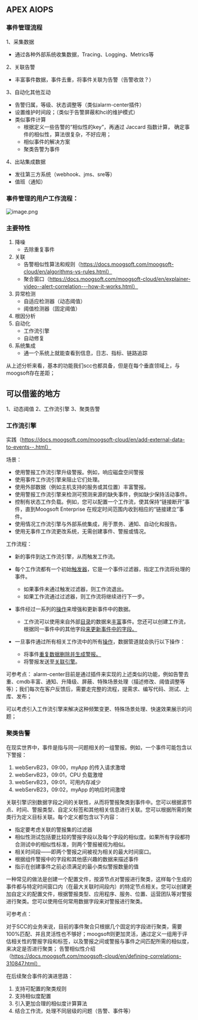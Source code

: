 ## APEX AIOPS 

### 事件管理流程

1、采集数据

- 通过各种外部系统收集数据，Tracing、Logging、Metrics等

2、关联告警

- 丰富事件数据，事件去重，将事件关联为告警（告警收敛？）

3、自动化其他互动

- 告警归属，等级、状态调整等（类似alarm-center插件）
- 设置维护时间段；（类似于告警屏蔽和hci的维护模式）
- 类似事件计算
  - 根据定义一些告警的“相似性的key”，再通过  Jaccard 指数计算， 确定事件的相似性，算法很复杂，不好应用；
  - 相似事件的解决方案
  - 聚类告警为事件

4、出站集成数据

- 发往第三方系统（webhook、jms、sre等）
- 值班（通知）

### 事件管理的用户工作流程：

![image.png](https://happychan.oss-cn-shenzhen.aliyuncs.com/picgo/20250704183718.png)

### 主要特性

1. 降噪
   - 去除重复事件
2. 关联
   - 告警相似性算法和规则（https://docs.moogsoft.com/moogsoft-cloud/en/algorithms-vs-rules.html）
   - 聚合窗口（https://docs.moogsoft.com/moogsoft-cloud/en/explainer-video--alert-correlation---how-it-works.html）
3. 异常检测
   - 自适应检测器（动态阈值）
   - 阈值检测器（固定阈值）
4. 根因分析
5. 自动化
   - 工作流引擎
   - 自动修复
6. 系统集成
   - 通一个系统上就能查看到信息，日志、指标、链路追踪

从上述分析来看，基本的功能我们scc也都具备，但是在每个垂直领域上，与moogsoft存在差距；

## 可以借鉴的地方

1、动态阈值
2、工作流引擎
3、聚类告警
### 工作流引擎

实践（https://docs.moogsoft.com/moogsoft-cloud/en/add-external-data-to-events--.html）

场景：

- 使用警报工作流引擎升级警报。例如，响应磁盘空间警报
- 使用事件工作流引擎来阻止它们处理。
- 使用外部数据（例如主机支持的服务或其位置）丰富警报。
- 使用警报工作流引擎来检测可预测来源的缺失事件，例如缺少保持活动事件。
- 控制有状态工作负载。例如，您可以配置一个工作流，使其保持“链接断开”事件，直到Moogsoft Enterprise 在规定时间范围内收到相应的“链接建立”事件。
- 使用情况工作流引擎与外部系统集成，用于票务、通知、自动化和报告。
- 使用无事件工作流更改系统，无需创建事件、警报或情况。

工作流程：

- 新的事件到达工作流引擎，从而触发工作流。
- 每个工作流都有一个初始[触发器](https://docs.moogsoft.com/moogsoft-cloud/en/workflow-trigger.html)，它是一个事件过滤器，指定工作流将处理的事件。
	- 如果事件未通过触发过滤器，则工作流退出。
	- 如果工作流通过过滤器，则工作流将继续进行下一步。

- 事件经过一系列的[操作](https://docs.moogsoft.com/moogsoft-cloud/en/workflow-reference.html)来增强和更新事件中的数据。
	- 工作流可以使用来自外部[目录](https://docs.moogsoft.com/moogsoft-cloud/en/create-data-catalogs.html)的数据来[丰富](https://docs.moogsoft.com/moogsoft-cloud/en/query-catalog-action.html)事件。您还可以创建工作流，根据同一事件中的其他字段[来更新](https://docs.moogsoft.com/moogsoft-cloud/en/match-and-update-action.html)[事件](https://docs.moogsoft.com/moogsoft-cloud/en/parse-fqdn-action.html)[中的](https://docs.moogsoft.com/moogsoft-cloud/en/extract-substring-action.html)[字段](https://docs.moogsoft.com/moogsoft-cloud/en/split-action.html)[。](https://docs.moogsoft.com/moogsoft-cloud/en/template-field-action.html)

- 一旦事件通过所有相关工作流中的所有[操作](https://docs.moogsoft.com/moogsoft-cloud/en/workflow-reference.html)，数据管道就会执行以下操作：
	- 将事件[重复数据删除并生成警报。](https://docs.moogsoft.com/moogsoft-cloud/en/deduplicate-events-to-reduce-noise.html)
	- 将警报发送至[关联引擎](https://docs.moogsoft.com/moogsoft-cloud/en/correlate-alerts-into-incidents.html)。

可参考点：
alarm-center目前是通过插件来实现的上述类似的功能，例如告警去重、cmdb丰富、通知、升降级、屏蔽、特殊场景处理（描述修改、阈值调整等等）；我们每次在客户反馈后，需要走完整的流程，提需求、编写代码、测试、上库、发布；

可以考虑引入工作流引擎来解决这种频繁变更、特殊场景处理、快速效果展示的问题；

### 聚类告警

在现实世界中，事件是指与同一问题相关的一组警报。例如，一个事件可能包含以下警报：
1. webServB23，09:00，myApp 的传入请求激增
2. webServB23，09:01，CPU 负载激增
3. webServB23，09:01，可用内存减少
4. webServB23，09:02，myApp 的响应时间激增

关联引擎识别数据字段之间的关联性，从而将警报聚类到事件中。您可以根据源节点、时间、警报类型、自定义标签和其他相关信息进行关联。您可以根据所需的聚类行为定义目标关联。每个定义都包含以下内容：
- 指定要考虑关联的警报集的过滤器
- 相似性测试包括要比较的警报字段以及每个字段的相似度。如果所有字段都符合测试中的相似性标准，则两个警报被视为相似。
- 相关时间段——即两个警报之间被视为相关的最大时间窗口。
- 根据组件警报中的字段和其他感兴趣的数据来描述事件
- 指示在创建事件之前必须满足的最小类似警报数量的值

一种常见的做法是创建一个配置文件，按源节点对警报进行聚类，这样每个生成的事件都与特定时间窗口内（在最大关联时间段内）的特定节点相关。您可以创建更加自定义的配置文件，根据警报类型、应用程序、服务、位置、运营团队等对警报进行聚类。您可以使用任何常用数据字段来对警报进行聚类。

可参考点：

对于SCC的业务来说，目前的事件聚合只根据几个固定的字段进行聚类，需要100%匹配、并且灵活性也不够好；moogsoft则更加灵活，通过定义一组用于评估相关性的警报字段和标签，以及警报之间或警报与事件之间匹配所需的相似度，来决定是否进行聚类；
告警相似性介绍（https://docs.moogsoft.com/moogsoft-cloud/en/defining-correlations-310847.html）

在后续聚合事件的演进思路：

1. 支持可配置的聚类规则
2. 支持相似度配置
3. 引入更加合理的相似度计算算法
4. 结合工作流，处理不同层级的问题（告警、事件等）


